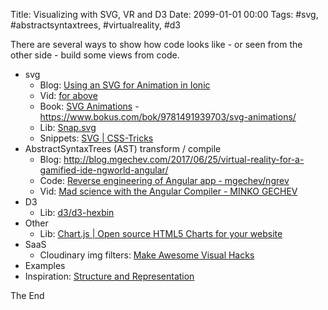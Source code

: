 Title: Visualizing  with SVG, VR and D3
Date: 2099-01-01 00:00
Tags: #svg, #abstractsyntaxtrees, #virtualreality, #d3

There are several ways to show how code looks like - or seen from the other side - build some views from code.

* svg
  * Blog: [Using an SVG for Animation in Ionic](https://www.joshmorony.com/using-an-svg-for-animation-in-ionic/)
  * Vid: [for above](https://www.youtube.com/watch?v=XN8nzM3Kbko&feature=youtu.be)
  * Book: [SVG Animations](http://shop.oreilly.com/product/0636920045335.do) - <https://www.bokus.com/bok/9781491939703/svg-animations/>
  * Lib: [Snap.svg](http://snapsvg.io/start/)
  * Snippets: [SVG | CSS-Tricks](https://css-tricks.com/snippets/svg/)
* AbstractSyntaxTrees (AST) transform / compile
  * Blog: <http://blog.mgechev.com/2017/06/25/virtual-reality-for-a-gamified-ide-ngworld-angular/>
  * Code: [Reverse engineering of Angular app - mgechev/ngrev](https://github.com/mgechev/ngrev) 
  * Vid: [Mad science with the Angular Compiler - MINKO GECHEV](https://www.youtube.com/watch?v=_mu6BWsnaPM)
* D3
  * Lib: [d3/d3-hexbin](https://github.com/d3/d3-hexbin)
* Other
  * Lib: [Chart.js | Open source HTML5 Charts for your website](http://www.chartjs.org/)
* SaaS
  * Cloudinary img filters: [Make Awesome Visual Hacks](https://www.reactriot.com/blog/cloudinary-blog-post)
* Examples
 * Inspiration: [Structure and Representation](http://structure-and-representation.com/)

The End